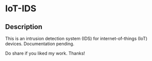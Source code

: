 # IoT-IDS
## Description
This is an intrusion detection system (IDS) for internet-of-things (IoT) devices.
Documentation pending.

Do share if you liked my work. Thanks!
